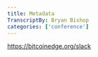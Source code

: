 ```yaml
---
title: Metadata
TranscriptBy: Bryan Bishop
categories: ['conference']
---
```


<https://bitcoinedge.org/slack>


